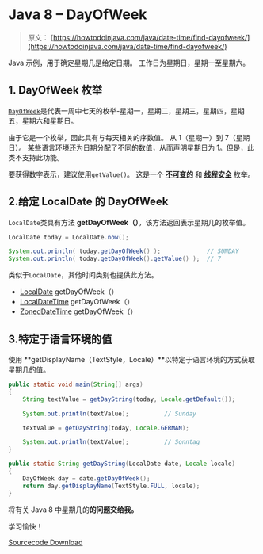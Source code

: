 # Java 8 – DayOfWeek

> 原文： [https://howtodoinjava.com/java/date-time/find-dayofweek/](https://howtodoinjava.com/java/date-time/find-dayofweek/)

Java 示例，用于确定星期几是给定日期。 工作日为星期日，星期一至星期六。

## 1\. DayOfWeek 枚举

[`DayOfWeek`](https://docs.oracle.com/javase/8/docs/api/java/time/DayOfWeek.html)是代表一周中七天的枚举-星期一，星期二，星期三，星期四，星期五，星期六和星期日。

由于它是一个枚举，因此具有与每天相关的序数值。 从 1（星期一）到 7（星期日）。 某些语言环境还为日期分配了不同的数值，从而声明星期日为 1。但是，此类不支持此功能。

要获得数字表示，建议使用`getValue()`。 这是一个 **[不可变的](https://howtodoinjava.com/java/basics/how-to-make-a-java-class-immutable/)** 和 **[线程安全](https://howtodoinjava.com/java/multi-threading/what-is-thread-safety/)** 枚举。

## 2.给定 LocalDate 的 DayOfWeek

`LocalDate`类具有方法 **getDayOfWeek（）**，该方法返回表示星期几的枚举值。

```java
LocalDate today = LocalDate.now();

System.out.println( today.getDayOfWeek() );				// SUNDAY
System.out.println( today.getDayOfWeek().getValue() );	// 7

```

类似于`LocalDate`，其他时间类别也提供此方法。

*   [LocalDate](https://howtodoinjava.com/java/date-time/java-time-localdate-class/) getDayOfWeek（）
*   [LocalDateTime](https://howtodoinjava.com/java/date-time/java-localdatetime-class/) getDayOfWeek（）
*   [ZonedDateTime](https://howtodoinjava.com/java/date-time/zoneddatetime-class/) getDayOfWeek（）

## 3.特定于语言环境的值

使用 **getDisplayName（TextStyle，Locale）**以特定于语言环境的方式获取星期几的值。

```java
public static void main(String[] args) 
{	
	String textValue = getDayString(today, Locale.getDefault());

	System.out.println(textValue);			// Sunday

	textValue = getDayString(today, Locale.GERMAN);

	System.out.println(textValue);			// Sonntag
}

public static String getDayString(LocalDate date, Locale locale) 
{
    DayOfWeek day = date.getDayOfWeek();
    return day.getDisplayName(TextStyle.FULL, locale);
}

```

将有关 Java 8 中星期几的**的问题交给我。**

学习愉快！

[Sourcecode Download](https://github.com/lokeshgupta1981/Core-Java/tree/master/src/com/howtodoinjava/core/datetime)